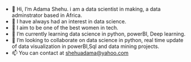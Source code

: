 - 👋 Hi, I’m Adama Shehu. i am a data scientist in making, a data adminstrator based in Africa.
- 👀 I have always had an interest in data science.
- 👀 I aim to be one of the best women in tech. 
- 🌱 I’m currently learning data science in python, powerBI, Deep learning.
- 💞️ I’m looking to collaborate on data science in python, real time update of data visualization in powerBI,Sql and data mining projects.
- 📫 You can contact at shehuadama@yahoo.com

<!---
AdamaShehur/AdamaShehur is a ✨ special ✨ repository because its `README.md` (this file) appears on your GitHub profile.
You can click the Preview link to take a look at your changes.
--->
